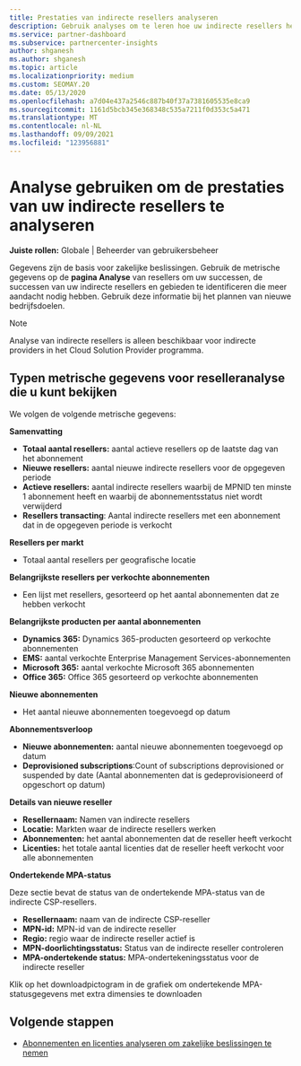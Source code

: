 ```yaml
---
title: Prestaties van indirecte resellers analyseren
description: Gebruik analyses om te leren hoe uw indirecte resellers het doen, zowel hun succes als gebieden die mogelijk meer aandacht nodig hebben.
ms.service: partner-dashboard
ms.subservice: partnercenter-insights
author: shganesh
ms.author: shganesh
ms.topic: article
ms.localizationpriority: medium
ms.custom: SEOMAY.20
ms.date: 05/13/2020
ms.openlocfilehash: a7d04e437a2546c887b40f37a7381605535e8ca9
ms.sourcegitcommit: 1161d5bcb345e368348c535a7211f0d353c5a471
ms.translationtype: MT
ms.contentlocale: nl-NL
ms.lasthandoff: 09/09/2021
ms.locfileid: "123956881"
---
```

# <a name="use-analytics-to-analyze-the-performance-of-your-indirect-resellers"></a>Analyse gebruiken om de prestaties van uw indirecte resellers te analyseren

**Juiste rollen:** Globale | Beheerder van gebruikersbeheer


Gegevens zijn de basis voor zakelijke beslissingen. Gebruik de metrische gegevens op de **pagina Analyse** van resellers om uw successen, de successen van uw indirecte resellers en gebieden te identificeren die meer aandacht nodig hebben. Gebruik deze informatie bij het plannen van nieuwe bedrijfsdoelen.

> [!NOTE]
> Analyse van indirecte resellers is alleen beschikbaar voor indirecte providers in het Cloud Solution Provider programma.

## <a name="types-of-reseller-analytics-metrics-you-can-view"></a>Typen metrische gegevens voor reselleranalyse die u kunt bekijken

We volgen de volgende metrische gegevens:

**Samenvatting**  
 - **Totaal aantal resellers:** aantal actieve resellers op de laatste dag van het abonnement  
 - **Nieuwe resellers:** aantal nieuwe indirecte resellers voor de opgegeven periode  
 - **Actieve resellers:** aantal indirecte resellers waarbij de MPNID ten minste 1 abonnement heeft en waarbij de abonnementsstatus niet wordt verwijderd  
 - **Resellers transacting**: Aantal indirecte resellers met een abonnement dat in de opgegeven periode is verkocht  

**Resellers per markt**  
 - Totaal aantal resellers per geografische locatie  

**Belangrijkste resellers per verkochte abonnementen**
 - Een lijst met resellers, gesorteerd op het aantal abonnementen dat ze hebben verkocht  

**Belangrijkste producten per aantal abonnementen**  
 - **Dynamics 365:** Dynamics 365-producten gesorteerd op verkochte abonnementen  
 - **EMS:** aantal verkochte Enterprise Management Services-abonnementen  
 - **Microsoft 365:** aantal verkochte Microsoft 365 abonnementen  
 - **Office 365:** Office 365 gesorteerd op verkochte abonnementen  

**Nieuwe abonnementen**  
 - Het aantal nieuwe abonnementen toegevoegd op datum  

**Abonnementsverloop**  
 - **Nieuwe abonnementen:** aantal nieuwe abonnementen toegevoegd op datum  
 - **Deprovisioned subscriptions**:Count of subscriptions deprovisioned or suspended by date (Aantal abonnementen dat is gedeprovisioneerd of opgeschort op datum)  

**Details van nieuwe reseller**  
 - **Resellernaam:** Namen van indirecte resellers  
 - **Locatie:** Markten waar de indirecte resellers werken  
 - **Abonnementen:** het aantal abonnementen dat de reseller heeft verkocht  
 - **Licenties:** het totale aantal licenties dat de reseller heeft verkocht voor alle abonnementen  

**Ondertekende MPA-status**

Deze sectie bevat de status van de ondertekende MPA-status van de indirecte CSP-resellers.

 - **Resellernaam:** naam van de indirecte CSP-reseller
 - **MPN-id:** MPN-id van de indirecte reseller
 - **Regio:** regio waar de indirecte reseller actief is
 - **MPN-doorlichtingsstatus:** Status van de indirecte reseller controleren
 - **MPA-ondertekende status:** MPA-ondertekeningsstatus voor de indirecte reseller

Klik op het downloadpictogram in de grafiek om ondertekende MPA-statusgegevens met extra dimensies te downloaden
  
## <a name="next-steps"></a>Volgende stappen

- [Abonnementen en licenties analyseren om zakelijke beslissingen te nemen](analyze-subscriptions-licenses.md)